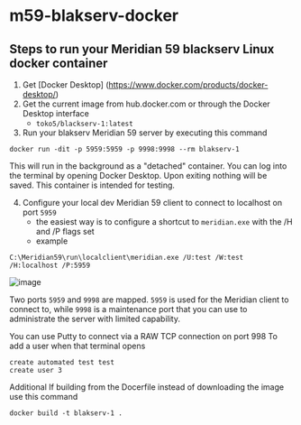 # m59-blakserv-docker


## Steps to run your Meridian 59 blackserv Linux docker container
1. Get [Docker Desktop] (https://www.docker.com/products/docker-desktop/)
2. Get the current image from hub.docker.com or through the Docker Desktop interface
   - `toko5/blackserv-1:latest`
4. Run your blakserv Meridian 59 server by executing this command

```
docker run -dit -p 5959:5959 -p 9998:9998 --rm blakserv-1
```
This will run in the background as a "detached" container.  You can log into the terminal by opening Docker Desktop.  Upon exiting nothing will be saved.  This container is intended for testing.

4. Configure your local dev Meridian 59 client to connect to localhost on port `5959`
   - the easiest way is to configure a shortcut to `meridian.exe` with the /H and /P flags set
   - example
```
C:\Meridian59\run\localclient\meridian.exe /U:test /W:test /H:localhost /P:5959
```
![image](https://github.com/adrienlaws/m59-blakserv-docker/assets/4023541/85e5491e-bc25-43ec-bf8d-b448a8138a05)



Two ports `5959` and `9998` are mapped.  `5959` is used for the Meridian client to connect to, while `9998` is a maintenance port that you can use to administrate the server with limited capability.

You can use Putty to connect via a RAW TCP connection on port 998
To add a user when that terminal opens
```
create automated test test
create user 3 
```


Additional
If building from the Docerfile instead of downloading the image
use this command
```
docker build -t blakserv-1 .
```
